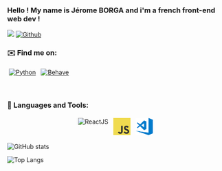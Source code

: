 ### Hello ! My name is **Jérome BORGA** and i'm a french front-end web dev !


![](https://visitor-badge.laobi.icu/badge?page_id=.jeromeBor)
[![Github](https://img.shields.io/github/followers/jeromeBor?label=Follow&style=social)](https://github.com/jeromeBor)
### ✉️ Find me on:


<p align="left" style="50%">
 <a href="https://www.linkedin.com/in/jérome-borga-7a4973133" target="_blank" rel="noopener noreferrer"> <img src="https://www.svgrepo.com/show/138936/linkedin.svg" alt="Python" height="40" style="vertical-align:top; margin:4px"></a>
 <a href="https://www.behance.net/nuzzler"> <img src="https://cdn.worldvectorlogo.com/logos/behance-1.svg" alt="Behave" height="40" style="vertical-align:top; margin:4px"></a>
</p>

<br />

### 🧰 Languages and Tools:
<p align="center" width:"50%">
<img src="https://upload.wikimedia.org/wikipedia/commons/a/a7/React-icon.svg" alt="ReactJS" height="40" style="vertical-align:top; margin:4px">
<img src="https://raw.githubusercontent.com/github/explore/80688e429a7d4ef2fca1e82350fe8e3517d3494d/topics/javascript/javascript.png" alt="Javascript" height="40" style="vertical-align:top; margin:4px">
<img src="https://raw.githubusercontent.com/github/explore/80688e429a7d4ef2fca1e82350fe8e3517d3494d/topics/visual-studio-code/visual-studio-code.png" alt="VS Code" height="40" style="vertical-align:top; margin:4px">
</p>

![GitHub stats](https://github-readme-stats.vercel.app/api?username=jeromeBor&show_icons=true&theme=tokyonight)

![Top Langs](https://github-readme-stats.vercel.app/api/top-langs/?username=jeromeBor&theme=tokyonight)
